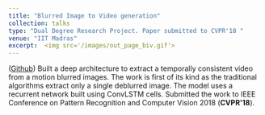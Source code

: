 ```yaml
---
title: "Blurred Image to Video generation"
collection: talks
type: "Dual Degree Research Project. Paper submitted to CVPR'18 "
venue: "IIT Madras"
excerpt:  <img src='/images/out_page_biv.gif'> 
---
```


([Github](https://github.com/anshulbshah/Blurred-Image-to-Video))
Built a deep architecture to extract a temporally consistent video from a motion blurred images. The work is first of its kind as the traditional algorithms extract only a single deblurred image. The model uses a recurrent network built using ConvLSTM cells. Submitted the work to IEEE Conference on Pattern Recognition and Computer Vision 2018 (**CVPR'18**).
